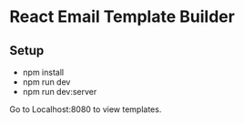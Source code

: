 # React Email Template Builder

## Setup

- npm install
- npm run dev
- npm run dev:server

Go to Localhost:8080 to view templates.
